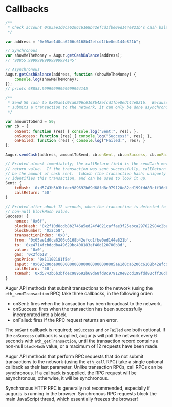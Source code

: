 Callbacks
=========

```javascript
/**
 * Check account 0x05ae1d0ca6206c6168b42efcd1fbe0ed144e821b's cash balance.
 */

var address = "0x05ae1d0ca6206c6168b42efcd1fbe0ed144e821b";

// Synchronous
var showMeTheMoney = Augur.getCashBalance(address);
// '98855.99999999999999994145'

// Asynchronous
Augur.getCashBalance(address, function (showMeTheMoney) {
    console.log(showMeTheMoney);
});
// prints 98855.99999999999999994145

/**
 * Send 50 cash to 0x05ae1d0ca6206c6168b42efcd1fbe0ed144e821b.  Because this
 * submits a transaction to the network, it can only be done asynchronously.
 */

var amountToSend = 50;
var cb = {
    onSent: function (res) { console.log("Sent:", res); },
    onSuccess: function (res) { console.log("Success!", res); },
    onFailed: function (res) { console.log("Failed:", res); }
};

Augur.sendCash(address, amountToSend, cb.onSent, cb.onSuccess, cb.onFailed);

// Printed almost immediately; the callReturn field is the sendCash method's
// return value.  If the transaction was sent successfully, callReturn will
// be the amount of cash sent.  txHash (the transaction hash) uniquely
// identifies this transaction, and can be used to look it up.
Sent: {
    txHash: '0xd5743b5b3bfdec989692b69d68fd8c979120e82cd199fdd80cff36dba42befbe',
    callReturn: '50'
}

// Printed after about 12 seconds, when the transaction is detected to have a
// non-null blockHash value.
Success! {
    nonce: '0x6f',
    blockHash: '0x2f10d8cdb8b2746a5ed24f4021caffae3f25abca297622984c2baa69db0ac50f',
    blockNumber: '0x2c58',
    transactionIndex: '0x0',
    from: '0x05ae1d0ca6206c6168b42efcd1fbe0ed144e821b',
    to: '0xe4714fcbdcdba49629bc408183ef40d120700b8d',
    value: '0x0',
    gas: '0x2fd618',
    gasPrice: '0x11102181f5e',
    input: '0x693200ce00000000000000000000000005ae1d0ca6206c6168b42efcd1fbe0ed144e821b0000000000000000000000000000000000000000000000320000000000000000',
    callReturn: '50',
    txHash: '0xd5743b5b3bfdec989692b69d68fd8c979120e82cd199fdd80cff36dba42befbe'
}
```

Augur API methods that submit transactions to the network (using the `eth_sendTransaction` RPC) take three callbacks, in the following order:

- onSent: fires when the transaction has been broadcast to the network.
- onSuccess: fires when the transaction has been successfully incorporated into a block.
- onFailed: fires if the RPC request returns an error.

The `onSent` callback is required; `onSuccess` and `onFailed` are both optional.  If the `onSuccess` callback is supplied, augur.js will poll the network every 6 seconds with `eth_getTransaction`, until the transaction record contains a non-null `blockHash` value, or a maximum of 12 requests have been made.

Augur API methods that perform RPC requests that do not submit transactions to the network (using the `eth_call` RPC) take a single optional callback as their last parameter.  Unlike transaction RPCs, call RPCs can be synchronous.  If a callback is supplied, the RPC request will be asynchronous; otherwise, it will be synchronous.

<aside class="notice">Synchronous HTTP RPC is generally not recommended, especially if augur.js is running in the browser.  Synchronous RPC requests block the main JavaScript thread, which essentially freezes the browser!</aside>
